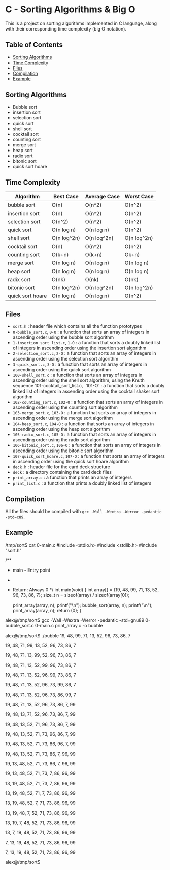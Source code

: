 # C - Sorting Algorithms & Big O

This is a project on sorting algorithms implemented in C language, along with their corresponding time complexity (big O notation).

## Table of Contents
- [Sorting Algorithms](#sorting-algorithms)
- [Time Complexity](#time-complexity)
- [Files](#files)
- [Compilation](#compilation)
- [Example](#example)

## Sorting Algorithms
- Bubble sort
- insertion sort
- selection sort
- quick sort
- shell sort
- cocktail sort
- counting sort
- merge sort
- heap sort
- radix sort
- bitonic sort
- quick sort hoare

## Time Complexity

| Algorithm     | Best Case | Average Case | Worst Case |
|----------------|------------|---------------|------------|
| bubble sort    | O(n)       | O(n^2)        | O(n^2)     |
| insertion sort | O(n)       | O(n^2)        | O(n^2)     |
| selection sort | O(n^2)     | O(n^2)        | O(n^2)     |
| quick sort     | O(n log n) | O(n log n)    | O(n^2)     |
| shell sort     | O(n log^2n)| O(n log^2n)   | O(n log^2n)|
| cocktail sort  | O(n)       | O(n^2)        | O(n^2)     |
| counting sort  | O(k+n)     | O(k+n)        | Ok+n)     |
| merge sort     | O(n log n) | O(n log n)    | O(n log n) |
| heap sort      | O(n log n) | O(n log n)    | O(n log n) |
| radix sort     | O(nk)      | O(nk)         | O(nk)      |
| bitonic sort   | O(n log^2n)| O(n log^2n)   | O(n log^2n)|
| quick sort hoare| O(n log n) | O(n log n)    | O(n^2)     |

## Files
- `sort.h` : header file which contains all the function prototypes
- `0-bubble_sort.c`, `0-O` : a function that sorts an array of integers in ascending order using the bubble sort algorithm
- `1-insertion_sort_list.c`, `1-O` : a function that sorts a doubly linked list of integers in ascending order using the insertion sort algorithm
- `2-selection_sort.c`, `2-O` : a function that sorts an array of integers in ascending order using the selection sort algorithm
- `3-quick_sort.c`, `3-O` : a function that sorts an array of integers in ascending order using the quick sort algorithm
- `100-shell_sort.c` : a function that sorts an array of integers in ascending order using the shell sort algorithm, using the Knuth sequence
101-cocktail_sort_list.c`, `101-O` : a function that sorts a doubly linked list of integers in ascending order using the cocktail shaker sort algorithm
- `102-counting_sort.c`, `102-O` : a function that sorts an array of integers in ascending order using the counting sort algorithm
- `103-merge_sort.c`, `103-O` : a function that sorts an array of integers in ascending order using the merge sort algorithm
- `104-heap_sort.c`, `104-O` : a function that sorts an array of integers in ascending order using the heap sort algorithm
- `105-radix_sort.c`, `105-O` : a function that sorts an array of integers in ascending order using the radix sort algorithm
- `106-bitonic_sort.c`, `106-O` : a function that sorts an array of integers in ascending order using the bitonic sort algorithm
- `107-quick_sort_hoare.c`, `107-O` : a function that sorts an array of integers in ascending order using the quick sort hoare algorithm
- `deck.h` : header file for the card deck structure
- `deck` : a directory containing the card deck files
- `print_array.c` : a function that prints an array of integers
- `print_list.c` : a function that prints a doubly linked list of integers

## Compilation
All the files should be compiled with `gcc -Wall -Wextra -Werror -pedantic -std=c89`.

## Example

/tmp/sort$ cat 0-main.c 
#include <stdio.h>
#include <stdlib.h>
#include "sort.h"

/**
 * main - Entry point
 *
 * Return: Always 0
 */
int main(void)
{
    int array[] = {19, 48, 99, 71, 13, 52, 96, 73, 86, 7};
    size_t n = sizeof(array) / sizeof(array[0]);

    print_array(array, n);
    printf("\n");
    bubble_sort(array, n);
    printf("\n");
    print_array(array, n);
    return (0);
}

alex@/tmp/sort$ gcc -Wall -Wextra -Werror -pedantic  -std=gnu89 0-bubble_sort.c 0-main.c print_array.c -o bubble

alex@/tmp/sort$ ./bubble
19, 48, 99, 71, 13, 52, 96, 73, 86, 7

19, 48, 71, 99, 13, 52, 96, 73, 86, 7

19, 48, 71, 13, 99, 52, 96, 73, 86, 7

19, 48, 71, 13, 52, 99, 96, 73, 86, 7

19, 48, 71, 13, 52, 96, 99, 73, 86, 7

19, 48, 71, 13, 52, 96, 73, 99, 86, 7

19, 48, 71, 13, 52, 96, 73, 86, 99, 7

19, 48, 71, 13, 52, 96, 73, 86, 7, 99

19, 48, 13, 71, 52, 96, 73, 86, 7, 99

19, 48, 13, 52, 71, 96, 73, 86, 7, 99

19, 48, 13, 52, 71, 73, 96, 86, 7, 99

19, 48, 13, 52, 71, 73, 86, 96, 7, 99

19, 48, 13, 52, 71, 73, 86, 7, 96, 99

19, 13, 48, 52, 71, 73, 86, 7, 96, 99

19, 13, 48, 52, 71, 73, 7, 86, 96, 99

13, 19, 48, 52, 71, 73, 7, 86, 96, 99

13, 19, 48, 52, 71, 7, 73, 86, 96, 99

13, 19, 48, 52, 7, 71, 73, 86, 96, 99

13, 19, 48, 7, 52, 71, 73, 86, 96, 99

13, 19, 7, 48, 52, 71, 73, 86, 96, 99

13, 7, 19, 48, 52, 71, 73, 86, 96, 99

7, 13, 19, 48, 52, 71, 73, 86, 96, 99

7, 13, 19, 48, 52, 71, 73, 86, 96, 99

alex@/tmp/sort$ 
